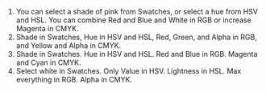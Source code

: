 1. You can select a shade of pink from Swatches, or select a hue from HSV and HSL. You can combine Red and Blue and White in RGB or increase Magenta in CMYK.
2. Shade in Swatches, Hue in HSV and HSL, Red, Green, and Alpha in RGB, and Yellow and Alpha in CMYK.
3. Shade in Swatches. Hue in HSV and HSL. Red and Blue in RGB. Magenta and Cyan in CMYK.
4. Select white in Swatches. Only Value in HSV. Lightness in HSL. Max everything in RGB. Alpha in CMYK.